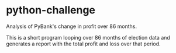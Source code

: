 # python-challenge
Analysis of PyBank's change in profit over 86 months. 

This is a short program looping over 86 months of election data and generates a report with the total profit and loss over that period. 
